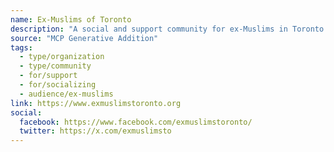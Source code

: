 ```yaml
---
name: Ex-Muslims of Toronto
description: "A social and support community for ex-Muslims in Toronto and the surrounding area. As a group, we host in-person meet-ups across the greater Toronto area. There's often a few events each month which members can join, ranging from dinners out, picnics in the park, hiking excursions, and private dinner parties."
source: "MCP Generative Addition"
tags:
  - type/organization
  - type/community
  - for/support
  - for/socializing
  - audience/ex-muslims
link: https://www.exmuslimstoronto.org
social:
  facebook: https://www.facebook.com/exmuslimstoronto/
  twitter: https://x.com/exmuslimsto
---
```

